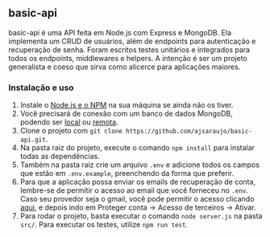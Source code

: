 ## basic-api 

basic-api é uma API feita em Node.js com Express e MongoDB. Ela implementa um CRUD de usuários, além de endpoints para autenticação e recuperação de senha. Foram escritos testes unitários e integrados para todos os endpoints, middlewares e helpers. A intenção é ser um projeto generalista e coeso que sirva como alicerce para aplicações maiores. 

### Instalação e uso 

1. Instale o [Node.js e o NPM](https://docs.npmjs.com/downloading-and-installing-node-js-and-npm) na sua máquina se ainda não os tiver.
2. Você precisará de conexão com um banco de dados MongoDB, podendo ser [local](https://zellwk.com/blog/local-mongodb/) ou [remota](https://www.mongodb.com/cloud/atlas).
3. Clone o projeto com ``git clone https://github.com/ajsaraujo/basic-api.git``.
4. Na pasta raiz do projeto, execute o comando ``npm install`` para instalar todas as dependências.
5. Também na pasta raiz crie um arquivo `.env` e adicione todos os campos que estão em `.env.example`, preenchendo da forma que preferir. 
6. Para que a aplicação possa enviar os emails de recuperação de conta, lembre-se de permitir o acesso ao email que você forneceu no `.env`. Caso seu provedor seja o gmail, você pode permitir o acesso clicando [aqui](https://myaccount.google.com/), e depois indo em Proteger conta -> Acesso de terceiros -> Ativar. 
7. Para rodar o projeto, basta executar o comando ```node server.js``` na pasta `src/`. Para executar os testes, utilize `npm run test`. 
